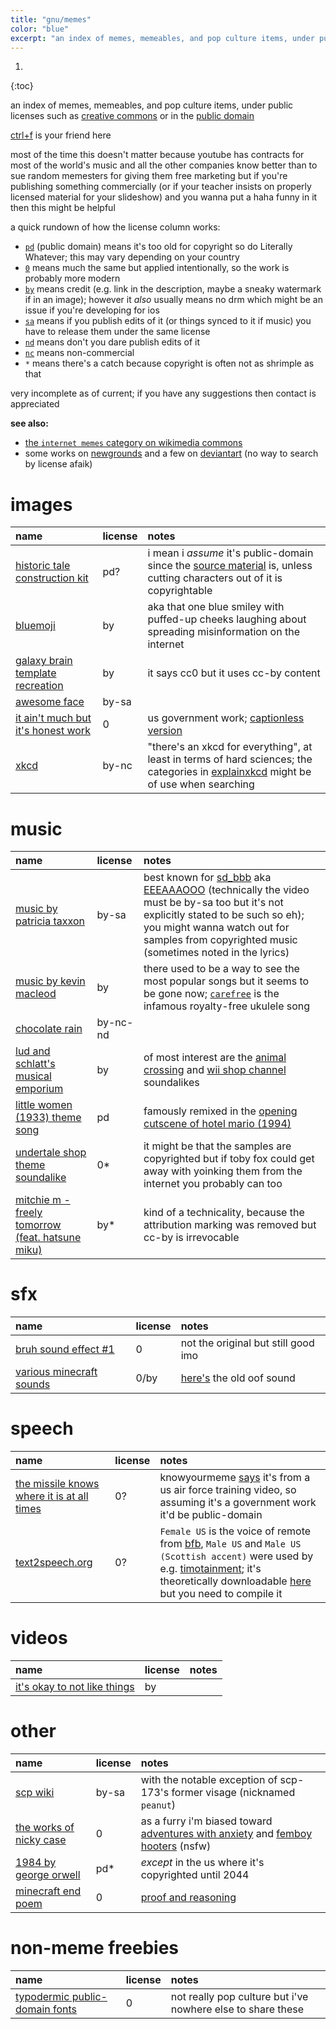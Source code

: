 ```yaml
---
title: "gnu/memes"
color: "blue"
excerpt: "an index of memes, memeables, and pop culture items, under public licenses such as creative commons or in the public domain"
---
```


1. 
{:toc}

an index of memes, memeables, and pop culture items, under public licenses such as [creative commons](https://creativecommons.org/) or in the [public domain](https://en.wikipedia.org/wiki/Public_domain)

[ctrl+f](https://www.takeflyte.com/what-the-ctrl-f) is your friend here

most of the time this doesn't matter because youtube has contracts for most of the world's music and all the other companies know better than to sue random memesters for giving them free marketing
but if you're publishing something commercially (or if your teacher insists on properly licensed material for your slideshow) and you wanna put a haha funny in it then this might be helpful

a quick rundown of how the license column works:
- [`pd`](https://creativecommons.org/publicdomain/mark/1.0/) (public domain) means it's too old for copyright so do Literally Whatever; this may vary depending on your country
- [`0`](https://creativecommons.org/publicdomain/zero/1.0/) means much the same but applied intentionally, so the work is probably more modern
- [`by`](https://creativecommons.org/licenses/by/4.0/) means credit (e.g. link in the description, maybe a sneaky watermark if in an image); however it *also* usually means no drm which might be an issue if you're developing for ios
- [`sa`](https://creativecommons.org/licenses/by-sa/4.0/) means if you publish edits of it (or things synced to it if music) you have to release them under the same license
- [`nd`](https://creativecommons.org/licenses/by-nd/4.0/) means don't you dare publish edits of it
- [`nc`](https://creativecommons.org/licenses/by-nc/4.0/) means non-commercial
- `*` means there's a catch because copyright is often not as shrimple as that

very incomplete as of current; if you have any suggestions then contact is appreciated

**see also:**
- [the `internet memes` category on wikimedia commons](https://commons.wikimedia.org/wiki/Category:Internet_memes)
- some works on [newgrounds](https://www.newgrounds.com/) and a few on [deviantart](https://www.deviantart.com/) (no way to search by license afaik)

# images

| name | license | notes |
| :- | :- | :- |
| [historic tale construction kit](http://htck.github.io/bayeux/) | pd? | i mean i *assume* it's public-domain since the [source material](https://en.wikipedia.org/wiki/Bayeux_Tapestry) is, unless cutting characters out of it is copyrightable |
| [bluemoji](https://bluemoji.io/) | by | aka that one blue smiley with puffed-up cheeks laughing about spreading misinformation on the internet |
| [galaxy brain template recreation](https://secretlab.institute/2021/02/15/cc-0-licensed-galaxy-brain-images/) | by | it says cc0 but it uses cc-by content |
| [awesome face](https://commons.wikimedia.org/wiki/File:Awesome_face.svg) | by-sa |
| [it ain't much but it's honest work](https://commons.wikimedia.org/wiki/File:Farmer_meme_with_apostrophe.jpg) | 0 | us government work; [captionless version](https://commons.wikimedia.org/wiki/File:Ohio_farmer_David_Brandt.jpg) |
| [xkcd](https://xkcd.com/) | by-nc | "there's an xkcd for everything", at least in terms of hard sciences; the categories in [explainxkcd](https://www.explainxkcd.com/) might be of use when searching |

# music

| name | license | notes |
| :- | :- | :- |
| [music by patricia taxxon](https://patriciataxxon.bandcamp.com/) | by-sa | best known for [sd_bbb](https://patriciataxxon.bandcamp.com/track/sd-bbb) aka [EEEAAAOOO](https://youtu.be/v1K4EAXe2oo) (technically the video must be by-sa too but it's not explicitly stated to be such so eh); you might wanna watch out for samples from copyrighted music (sometimes noted in the lyrics) |
| [music by kevin macleod](https://incompetech.com/music/royalty-free/music.html) | by | there used to be a way to see the most popular songs but it seems to be gone now; [`carefree`](https://www.incompetech.com/music/royalty-free/index.html?isrc=USUAN1400037) is the infamous royalty-free ukulele song |
| [chocolate rain](https://www.youtube.com/watch?v=EwTZ2xpQwpA) | by-nc-nd |
| [lud and schlatt's musical emporium](https://www.youtube.com/@ludandschlattsmusicalempor6746) | by | of most interest are the [animal crossing](https://www.youtube.com/watch?v=44MCworZf78) and [wii shop channel](https://www.youtube.com/watch?v=Y-6Plfn1yHg&t=21s) soundalikes |
| [little women (1933) theme song](https://www.youtube.com/watch?v=dLaiV5QoRtI) | pd | famously remixed in the [opening cutscene of hotel mario (1994)](https://www.youtube.com/watch?v=jra4ZxGA-ww) |
| [undertale shop theme soundalike](https://opengameart.org/content/its-not-undertale) | 0\* | it might be that the samples are copyrighted but if toby fox could get away with yoinking them from the internet you probably can too |
| [mitchie m - freely tomorrow (feat. hatsune miku)](https://commons.wikimedia.org/wiki/File:Freely_Tomorrow.ogg) | by\* | kind of a technicality, because the attribution marking was removed but cc-by is irrevocable |

# sfx

| name | license | notes |
| :- | :- | :- |
| [bruh sound effect #1](https://freesound.org/people/Autellaem/sounds/534387/) | 0 | not the original but still good imo |
| [various minecraft sounds](https://www.minecraft.net/en-us/attribution/sound) | 0/by | [here's](https://freesound.org/people/thecheeseman/sounds/44429/) the old oof sound |

# speech

| name | license | notes |
| :- | :- | :- |
| [the missile knows where it is at all times](https://www.youtube.com/watch?v=bZe5J8SVCYQ) | 0? | knowyourmeme [says](https://knowyourmeme.com/memes/the-missile-knows-where-it-is) it's from a us air force training video, so assuming it's a government work it'd be public-domain |
| [text2speech.org](https://www.text2speech.org/) | 0? | `Female US` is the voice of remote from [bfb](https://www.youtube.com/@BFDI), `Male US` and `Male US (Scottish accent)` were used by e.g. [timotainment](https://www.youtube.com/@Timotainment); it's theoretically downloadable [here](http://www.festvox.org/flite/download.html) but you need to compile it |

# videos

| name | license | notes |
| :- | :- | :- |
| [it's okay to not like things](https://www.youtube.com/watch?v=0la5DBtOVNI) | by | |

# other

| name | license | notes |
| :- | :- | :- |
| [scp wiki](https://scp-wiki.wikidot.com/) | by-sa | with the notable exception of scp-173's former visage (nicknamed `peanut`) |
| [the works of nicky case](https://ncase.me/) | 0 | as a furry i'm biased toward [adventures with anxiety](https://ncase.me/anxiety/) and [femboy hooters](https://www.youtube.com/watch?v=J9La5ErKGss) (nsfw) |
| [1984 by george orwell](https://george-orwell.org/1984/) | pd\* | *except* in the us where it's copyrighted until 2044 |
| [minecraft end poem](https://en.wikisource.org/wiki/End_Poem) | 0 | [proof and reasoning](https://theeggandtherock.substack.com/p/i-wrote-a-story-for-a-friend) |

# non-meme freebies

| name | license | notes |
| :- | :- | :- |
| [typodermic public-domain fonts](https://typodermicfonts.com/public-domain/) | 0 | not really pop culture but i've nowhere else to share these |
